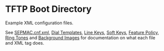 # TFTP Boot Directory

Example XML configuration files.

See [SEPMAC.cnf.xml](http://usecallmanager.nz/sepmac-cnf-xml.html),
[Dial Templates](http://usecallmanager.nz/dial-template-xml.html),
[Line Keys](http://usecallmanager.nz/line-keys-xml.html),
[Soft Keys](http://usecallmanager.nz/soft-keys-xml.html),
[Feature Policy](http://usecallmanager.nz/feature-policy-xml.html),
[Ring Tones](http://usecallmanager.nz/ring-list-xml.html) and
[Background Images](http://usecallmanager.nz/image-list-xml.html) for
documentation on what each file and XML tag does.
